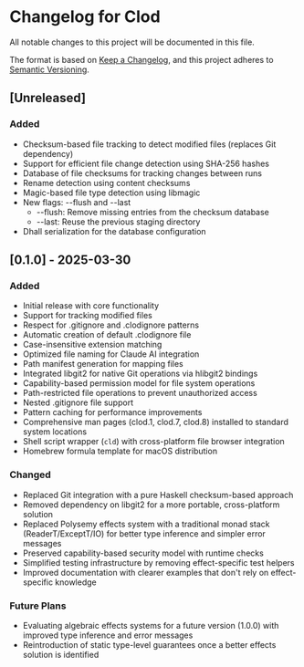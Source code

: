 # Changelog for Clod

All notable changes to this project will be documented in this file.

The format is based on [Keep a Changelog](https://keepachangelog.com/en/1.0.0/),
and this project adheres to [Semantic Versioning](https://semver.org/spec/v2.0.0.html).

## [Unreleased]
### Added
- Checksum-based file tracking to detect modified files (replaces Git dependency)
- Support for efficient file change detection using SHA-256 hashes
- Database of file checksums for tracking changes between runs
- Rename detection using content checksums
- Magic-based file type detection using libmagic
- New flags: --flush and --last
  - --flush: Remove missing entries from the checksum database
  - --last: Reuse the previous staging directory
- Dhall serialization for the database configuration

## [0.1.0] - 2025-03-30
### Added
- Initial release with core functionality
- Support for tracking modified files
- Respect for .gitignore and .clodignore patterns
- Automatic creation of default .clodignore file
- Case-insensitive extension matching
- Optimized file naming for Claude AI integration
- Path manifest generation for mapping files
- Integrated libgit2 for native Git operations via hlibgit2 bindings
- Capability-based permission model for file system operations
- Path-restricted file operations to prevent unauthorized access
- Nested .gitignore file support
- Pattern caching for performance improvements
- Comprehensive man pages (clod.1, clod.7, clod.8) installed to standard system locations
- Shell script wrapper (`cld`) with cross-platform file browser integration
- Homebrew formula template for macOS distribution

### Changed
- Replaced Git integration with a pure Haskell checksum-based approach
- Removed dependency on libgit2 for a more portable, cross-platform solution
- Replaced Polysemy effects system with a traditional monad stack (ReaderT/ExceptT/IO) for better type inference and simpler error messages
- Preserved capability-based security model with runtime checks
- Simplified testing infrastructure by removing effect-specific test helpers
- Improved documentation with clearer examples that don't rely on effect-specific knowledge

### Future Plans
- Evaluating algebraic effects systems for a future version (1.0.0) with improved type inference and error messages
- Reintroduction of static type-level guarantees once a better effects solution is identified